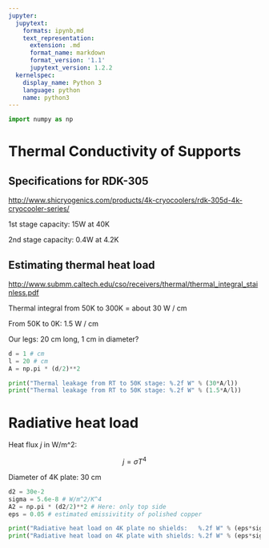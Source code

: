 ```yaml
---
jupyter:
  jupytext:
    formats: ipynb,md
    text_representation:
      extension: .md
      format_name: markdown
      format_version: '1.1'
      jupytext_version: 1.2.2
  kernelspec:
    display_name: Python 3
    language: python
    name: python3
---
```


```python
import numpy as np
```

# Thermal Conductivity of  Supports


## Specifications for RDK-305

http://www.shicryogenics.com/products/4k-cryocoolers/rdk-305d-4k-cryocooler-series/

1st stage capacity: 15W at 40K 

2nd stage capacity: 0.4W at 4.2K


## Estimating thermal heat load 

http://www.submm.caltech.edu/cso/receivers/thermal/thermal_integral_stainless.pdf

Thermal integral from 50K to 300K = about 30 W / cm

From 50K to 0K: 1.5 W / cm

Our legs: 20 cm long, 1 cm in diameter? 

```python
d = 1 # cm
l = 20 # cm
A = np.pi * (d/2)**2

print("Thermal leakage from RT to 50K stage: %.2f W" % (30*A/l))
print("Thermal leakage from RT to 50K stage: %.2f W" % (1.5*A/l))
```

# Radiative heat load

Heat flux $j$ in W/m^2:

$$
j = \sigma T^4
$$

Diameter of 4K plate: 30 cm

```python
d2 = 30e-2
sigma = 5.6e-8 # W/m^2/K^4
A2 = np.pi * (d2/2)**2 # Here: only top side
eps = 0.05 # estimated emissivitity of polished copper

print("Radiative heat load on 4K plate no shields:   %.2f W" % (eps*sigma*300**4))
print("Radiative heat load on 4K plate with shields: %.2f W" % (eps*sigma*50**4))
```

```python

```
